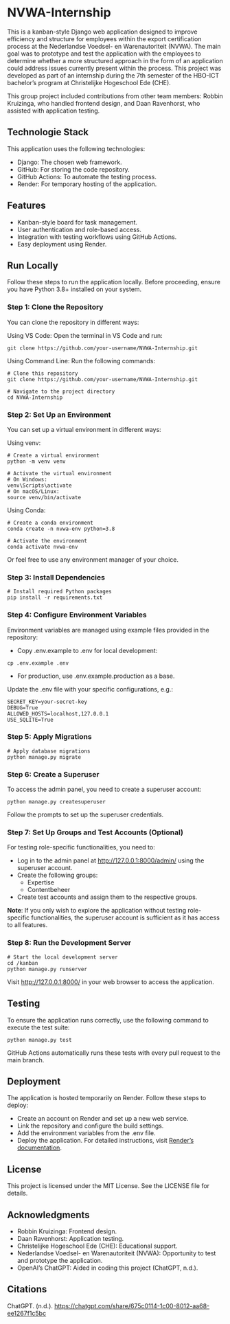 # NVWA-Internship
This is a kanban-style Django web application designed to improve efficiency and structure for employees within the export certification process at the Nederlandse Voedsel- en Warenautoriteit (NVWA). The main goal was to prototype and test the application with the employees to determine whether a more structured approach in the form of an application could address issues currently present within the process. This project was developed as part of an internship during the 7th semester of the HBO-ICT bachelor’s program at Christelijke Hogeschool Ede (CHE).

This group project included contributions from other team members: Robbin Kruizinga, who handled frontend design, and Daan Ravenhorst, who assisted with application testing.

## Technologie Stack
This application uses the following technologies:
- Django: The chosen web framework.
- GitHub: For storing the code repository.
- GitHub Actions: To automate the testing process.
- Render: For temporary hosting of the application.

## Features
- Kanban-style board for task management.
- User authentication and role-based access.
- Integration with testing workflows using GitHub Actions.
- Easy deployment using Render.

## Run Locally
Follow these steps to run the application locally. Before proceeding, ensure you have Python 3.8+ installed on your system.

### Step 1: Clone the Repository
You can clone the repository in different ways:

Using VS Code: Open the terminal in VS Code and run:

```
git clone https://github.com/your-username/NVWA-Internship.git
```
Using Command Line: Run the following commands:
```
# Clone this repository
git clone https://github.com/your-username/NVWA-Internship.git

# Navigate to the project directory
cd NVWA-Internship
```

### Step 2: Set Up an Environment
You can set up a virtual environment in different ways:

Using venv:
```
# Create a virtual environment
python -m venv venv

# Activate the virtual environment
# On Windows:
venv\Scripts\activate
# On macOS/Linux:
source venv/bin/activate
```
Using Conda:
```
# Create a conda environment
conda create -n nvwa-env python=3.8

# Activate the environment
conda activate nvwa-env
```
Or feel free to use any environment manager of your choice.

### Step 3: Install Dependencies
```
# Install required Python packages
pip install -r requirements.txt
```

### Step 4: Configure Environment Variables
Environment variables are managed using example files provided in the repository:

- Copy .env.example to .env for local development:
```
cp .env.example .env
```
- For production, use .env.example.production as a base.

Update the .env file with your specific configurations, e.g.:
```
SECRET_KEY=your-secret-key
DEBUG=True
ALLOWED_HOSTS=localhost,127.0.0.1
USE_SQLITE=True
```
### Step 5: Apply Migrations
```
# Apply database migrations
python manage.py migrate
```

### Step 6: Create a Superuser
To access the admin panel, you need to create a superuser account:
```
python manage.py createsuperuser
```
Follow the prompts to set up the superuser credentials.

### Step 7: Set Up Groups and Test Accounts (Optional)
For testing role-specific functionalities, you need to:

- Log in to the admin panel at http://127.0.0.1:8000/admin/ using the superuser account.
- Create the following groups:
    - Expertise
    - Contentbeheer
- Create test accounts and assign them to the respective groups.

**Note**: If you only wish to explore the application without testing role-specific functionalities, the superuser account is sufficient as it has access to all features.

### Step 8: Run the Development Server
```
# Start the local development server
cd /kanban
python manage.py runserver
```
Visit http://127.0.0.1:8000/ in your web browser to access the application.

## Testing
To ensure the application runs correctly, use the following command to execute the test suite:
```
python manage.py test
```
GitHub Actions automatically runs these tests with every pull request to the main branch.

## Deployment
The application is hosted temporarily on Render. Follow these steps to deploy:
- Create an account on Render and set up a new web service.
- Link the repository and configure the build settings.
- Add the environment variables from the .env file.
- Deploy the application.
For detailed instructions, visit [Render’s documentation](https://render.com/docs/deploy-django).

## License
This project is licensed under the MIT License. See the LICENSE file for details.

## Acknowledgments
- Robbin Kruizinga: Frontend design.
- Daan Ravenhorst: Application testing.
- Christelijke Hogeschool Ede (CHE): Educational support.
- Nederlandse Voedsel- en Warenautoriteit (NVWA): Opportunity to test and prototype the application.
- OpenAI’s ChatGPT: Aided in coding this project (ChatGPT, n.d.).

## Citations
ChatGPT. (n.d.). https://chatgpt.com/share/675c0114-1c00-8012-aa68-ee1267f1c5bc
